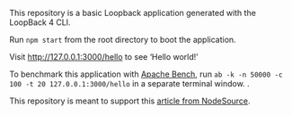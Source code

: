 This repository is a basic Loopback application generated with the LoopBack 4 CLI.

Run `npm start` from the root directory to boot the application. 

Visit http://127.0.0.1:3000/hello to see ‘Hello world!’

To benchmark this application with [Apache Bench](https://www.tutorialspoint.com/apache_bench/index.htm), run `ab -k -n 50000 -c 100 -t 20 127.0.0.1:3000/hello` in a separate terminal window. .

This repository is meant to support this [article from NodeSource](https://nodesource.com).
